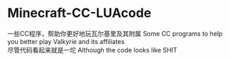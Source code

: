 # Minecraft-CC-LUAcode
一些CC程序，帮助你更好地玩瓦尔基里及其附属 Some CC programs to help you better play Valkyrie and its affiliates\
尽管代码看起来就是一坨 Although the code looks like SHIT
